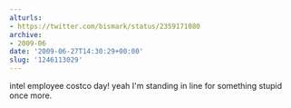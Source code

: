 ```yaml
---
alturls:
- https://twitter.com/bismark/status/2359171080
archive:
- 2009-06
date: '2009-06-27T14:30:29+00:00'
slug: '1246113029'
---
```


intel employee costco day! yeah I'm standing in line for something stupid
once more.

